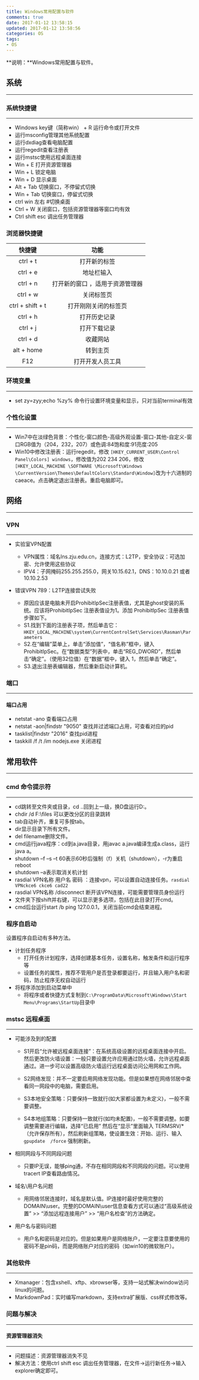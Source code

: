 ```yaml
---
title: Windows常用配置与软件
comments: true
date: 2017-01-12 13:58:15
updated: 2017-01-12 13:58:56
categories: OS
tags:
- OS
---
```


**说明：**Windows常用配置与软件。
<!-- more -->

## 系统
---

### 系统快捷键
---

* Windows key键（简称win） + R  运行命令或打开文件
* 运行msconfig管理其他系统配置
* 运行dxdiag查看电脑配置
* 运行regedit查看注册表
* 运行mstsc使用远程桌面连接
* Win + E  打开资源管理器
* Win + L  锁定电脑
* Win + D  显示桌面
* Alt + Tab  切换窗口，不停留式切换
* Win + Tab  切换窗口，停留式切换 
* ctrl win 左右 #切换桌面
* Ctrl + W  关闭窗口，包括资源管理器等窗口均有效
* Ctrl shift esc  调出任务管理器

### 浏览器快捷键

|快捷键	|功能	|
|:---:	|:---:	|
|ctrl + t	|打开新的标签	|
|ctrl + e	|地址栏输入	|
|ctrl + n	|打开新的窗口	，适用于资源管理器|
|ctrl + w	|关闭标签页	|
|ctrl + shift + t	|打开刚刚关闭的标签页	|
|ctrl + h	|打开历史记录	|
|ctrl + j	|打开下载记录	|
|ctrl + d	|收藏网站	|
|alt + home	|转到主页	|
|F12	|打开开发人员工具	|


### 环境变量
---
* set zy=zyy;echo %zy% 命令行设置环境变量和显示，只对当前terminal有效


### 个性化设置
---
*  Win7中在淡绿色背景：个性化-窗口颜色-高级外观设置-窗口-其他-自定义-窗口RGB值为（204，232，207）或色调:84饱和度:91亮度:205
*  Win10中修改注册表：运行regedit，修改 `[HKEY_CURRENT_USER\Control Panel\Colors] windows`，修改值为202 234 206，修改 `[HKEY_LOCAL_MACHINE \SOFTWARE \Microsoft\Windows \CurrentVersion\Themes\DefaultColors\Standard\Window]`改为十六进制的caeace。点击确定退出注册表。重启电脑即可。

## 网络
***
### VPN
---

* 实验室VPN配置
	* VPN属性：域名lns.zju.edu.cn，连接方式：L2TP，安全协议：可选加密、允许使用这些协议
	* IPV4：子网掩码255.255.255.0，网关10.15.62.1，DNS：10.10.0.21 或者 10.10.2.53

* 错误VPN 789：L2TP连接尝试失败
	* 原因应该是电脑未开启ProhibitIpSec注册表值，尤其是ghost安装的系统。应该将ProhibitIpSec 注册表值设为1。添加 ProhibitIpSec 注册表值步骤如下。
	* S1.找到下面的注册表子项，然后单击它：
`HKEY_LOCAL_MACHINE\system\CurrentControlSet\Services\Rasman\Parameters`
	* S2.在“编辑”菜单上，单击“添加值”，“值名称”框中，键入 ProhibitIpSec。在“数据类型”列表中，单击“REG_DWORD”，然后单击“确定”。（使用32位值）在“数据”框中，键入 1，然后单击“确定”。
	* S3.退出注册表编辑器，然后重新启动计算机。

### 端口
---
#### 端口占用

* netstat -ano 查看端口占用
* netstat -aon|findstr "9050" 查找并过滤端口占用，可查看对应的pid
* tasklist|findstr "2016" 查找pid进程
* taskkill /f /t /im nodejs.exe  关闭进程 

## 常用软件
---
###  cmd 命令提示符
***
* cd跳转至文件夹或目录，cd ..回到上一级，换D盘运行D:。
* chdir  /d  F:\files  可以更改分区的目录跳转
* tab自动补齐，重复可多按tab。
* dir显示目录下所有文件。
* del filename删除文件。
* cmd运行java程序：cd到a.java目录，用javac a.java编译生成a.class，运行java a。
* shutdown –f –s –t 60表示60秒后强制（f）关机（shutdown），-r为重启reboot
* shutdown –a表示取消关机计划
* rasdial  VPN名称  用户名  密码 ：连接vpn，可以设置自动连接任务。`rasdial VPNckce6 ckce6 cad22`
* rasdial VPN名称 /disconnect 断开该VPN连接，可能需要管理员身份运行
* 文件夹下按shift并右键，可以显示更多选项，包括在此目录打开cmd。
* cmd后台运行start /b ping 127.0.0.1，关闭当前cmd会结束进程。

### 程序自启动
设置程序自启动有多种方法。
* 计划任务程序
	* 打开任务计划程序，选择创建基本任务，设置名称，触发条件和运行程序等
	* 设置任务的属性，推荐不管用户是否登录都要运行，并且输入用户名和密码，防止程序无权自动运行
* 将程序添加到启动菜单中
	* 将程序或者快捷方式复制到`C:\ProgramData\Microsoft\Windows\Start Menu\Programs\StartUp`目录中
 

### mstsc 远程桌面
---
* 可能涉及到的配置
	* S1开启“允许被远程桌面连接”：在系统高级设置的远程桌面连接中开启。然后更改防火墙设置：一般只要设置允许应用通过防火墙，允许远程桌面通过。进一步可以设置高级防火墙运行远程桌面访问公用网和工作网。
 
	* S2网络发现：并不一定要启用网络发现功能。但是如果想在网络邻居中查看同一网段中的电脑，需要启用。
 
	* S3本地安全策略：只要保持一致就行(如大家都设置为未定义)，一般不需要调整。
 
	* S4本地组策略：只要保持一致就行(如均未配置)，一般不需要调整。如要调整需要进行编辑，选择“已启用” 然后在“显示”里面输入 TERMSRV/*（允许保存所有），然后刷新组策略，使设置生效：开始、运行、输入 `gpupdate  /force` 强制刷新。

* 相同网段与不同网段问题
	* 只要IP无误，能够ping通，不存在相同网段和不同网段的问题。可以使用tracert IP查看路由情况。
* 域名\用户名问题
	* 用网络邻居连接时，域名是默认值。IP连接时最好使用完整的DOMAIN\user。完整的DOMAIN\user信息查看方式可以通过“高级系统设置” >> “添加远程连接用户” >> “用户名检查”的方法确定。
* 用户名与密码问题
	* 用户名和密码是对应的。但是如果用户是网络账户，一定要注意要使用的密码不是pin码，而是网络账户对应的密码（如win10的微软账户）。

### 其他软件
---
* Xmanager：包含xshell、xftp、xbrowser等，支持一站式解决window访问linux的问题。
* MarkdownPad：实时编写markdown，支持extra扩展版、css样式修改等。

### 问题与解决
---
#### 资源管理器消失
----
* 问题描述：资源管理器消失不见
* 解决方法：使用ctrl shift esc 调出任务管理器，在文件->运行新任务->输入 explorer确定即可。


